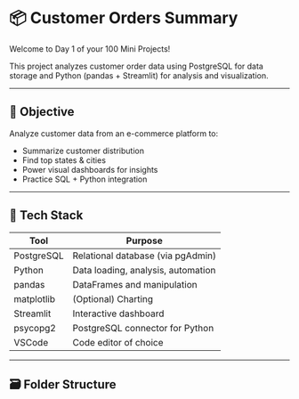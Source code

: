 # 📦 Customer Orders Summary

Welcome to Day 1 of your 100 Mini Projects!

This project analyzes customer order data using PostgreSQL for data storage and Python (pandas + Streamlit) for analysis and visualization.

---

## 🎯 Objective

Analyze customer data from an e-commerce platform to:
- Summarize customer distribution
- Find top states & cities
- Power visual dashboards for insights
- Practice SQL + Python integration

---

## 🧰 Tech Stack

| Tool         | Purpose                              |
|--------------|---------------------------------------|
| PostgreSQL   | Relational database (via pgAdmin)     |
| Python       | Data loading, analysis, automation    |
| pandas       | DataFrames and manipulation           |
| matplotlib   | (Optional) Charting                   |
| Streamlit    | Interactive dashboard                 |
| psycopg2     | PostgreSQL connector for Python       |
| VSCode       | Code editor of choice                 |

---

## 🗃️ Folder Structure

